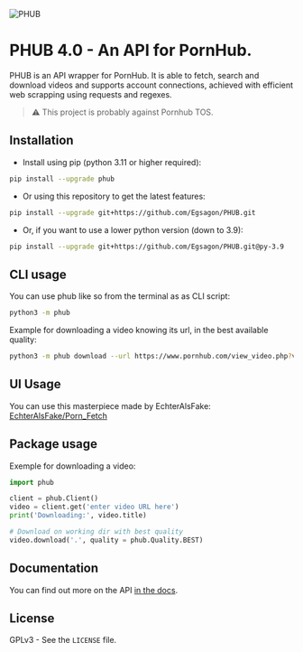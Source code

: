 ![PHUB](https://github.com/Egsagon/PHUB/blob/master/assets/banner.png)

# PHUB 4.0 - An API for PornHub.
PHUB is an API wrapper for PornHub. It is able to fetch, search and download videos and supports account connections, achieved with efficient web scrapping using requests and regexes.

> ⚠️ This project is probably against Pornhub TOS.

## Installation
- Install using pip (python 3.11 or higher required):
```sh
pip install --upgrade phub
```

- Or using this repository to get the latest features:
```sh
pip install --upgrade git+https://github.com/Egsagon/PHUB.git
```

- Or, if you want to use a lower python version (down to 3.9):
```sh
pip install --upgrade git+https://github.com/Egsagon/PHUB.git@py-3.9
```

## CLI usage
You can use phub like so from the terminal as as CLI script:
```sh
python3 -m phub
```

Example for downloading a video knowing its url, in the best available quality:
```sh
python3 -m phub download --url https://www.pornhub.com/view_video.php?viewkey=xxx -q 'best'
```

## UI Usage
You can use this masterpiece made by EchterAlsFake: [EchterAlsFake/Porn_Fetch](https://github.com/EchterAlsFake/Porn_Fetch)

## Package usage
Exemple for downloading a video:
```python
import phub

client = phub.Client()
video = client.get('enter video URL here')
print('Downloading:', video.title)

# Download on working dir with best quality
video.download('.', quality = phub.Quality.BEST)
```

## Documentation
You can find out more on the API [in the docs](https://phub.readthedocs.io).

## License

GPLv3 - See the `LICENSE` file.
